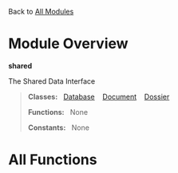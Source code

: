 Back to [All Modules](https://github.com/pyrustic/shared/blob/master/docs/modules/README.md#readme)

# Module Overview

**shared**
 
The Shared Data Interface

> **Classes:** &nbsp; [Database](https://github.com/pyrustic/shared/blob/master/docs/modules/content/shared/content/classes/Database.md#class-database) &nbsp;&nbsp; [Document](https://github.com/pyrustic/shared/blob/master/docs/modules/content/shared/content/classes/Document.md#class-document) &nbsp;&nbsp; [Dossier](https://github.com/pyrustic/shared/blob/master/docs/modules/content/shared/content/classes/Dossier.md#class-dossier)
>
> **Functions:** &nbsp; None
>
> **Constants:** &nbsp; None

# All Functions



